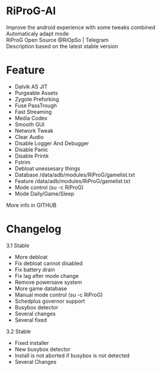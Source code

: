 # RiProG-AI

Improve the android experience with some tweaks combined <br />
Automaticaly adapt  mode <br />
RiProG Open Source @RiOpSo | Telegram  <br />
Description based on the latest stable version   <br />

# Feature
- Dalvik AS JIT
- Purgeable Assets
- Zygote Preforking
- Fuse PassTrough
- Fast Streaming
- Media Codex
- Smooth GUI
- Network Tweak
- Clear Audio
- Disable Logger And Debugger
- Disable Panic
- Disable Printk
- Fstrim
- Debloat unessesary things
- Database /data/adb/modules/RiProG/gamelist.txt
- Feature /data/adb/modules/RiProG/gamelist.txt
- Mode control (su -c RiProG)
- Mode  Daily/Game/Sleep

More info in GITHUB

# Changelog

3.1 Stable
- More debloat
- Fix debloat cannot disabled
- Fix battery drain
- Fix lag after mode change
- Remove powersave system
- More game database
- Manual mode control (su -c RiProG)
- Schedplus governor support
- Busybox detector
- Several changes
- Several fixed

3.2 Stable
- Fixed installer
- New busybox detector
- Install is not aborted if busybox is not detected
- Several Changes
